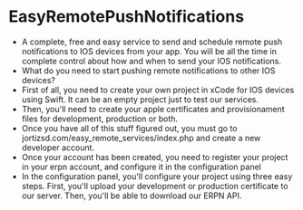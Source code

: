 # EasyRemotePushNotifications
* A complete, free and easy service to send and schedule remote push notifications to IOS devices from your app. You will be all the time in complete control about how and when to send your IOS notifications. 
* What do you need to start pushing remote notifications to other IOS devices? 
* First of all, you need to create your own project in xCode for IOS devices using Swift. It can be an empty project just to test our services. 
* Then, you'll need to create your apple certificates and provisionament files for development, production or both. 
* Once you have all of this stuff figured out, you must go to jortizsd.com/easy_remote_services/index.php and create a new developer account. 
* Once your account has been created, you need to register your project in your erpn account, and configure it in the configuration panel
* In the configuration panel, you'll configure your project using three easy steps. First, you'll upload your development or production certificate to our server. Then, you'll be able to download our ERPN API. 


